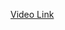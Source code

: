 [Video Link](https://www.youtube.com/watch?v=iy1BLaDlI_Y&list=PLbGui_ZYuhiiSVvVP_9w57-aU7kx_H9bu&index=20)